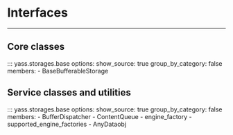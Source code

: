 # Interfaces

---

## Core classes

::: yass.storages.base
    options:
      show_source: true
      group_by_category: false
      members:
        - BaseBufferableStorage

## Service classes and utilities

::: yass.storages.base
    options:
      show_source: true
      group_by_category: false
      members:
        - BufferDispatcher
        - ContentQueue
        - engine_factory
        - supported_engine_factories
        - AnyDataobj
